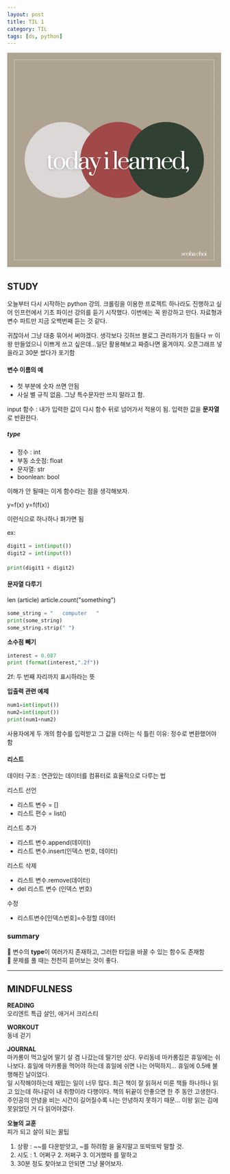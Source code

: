 ```yaml
---
layout: post
title: TIL 1
category: TIL
tags: [ds, python]
---
```



![hm](../images/til-image.png)

## STUDY

오늘부터 다시 시작하는 python 강의. 크롤링을 이용한 프로젝트 하나라도 진행하고 싶어 인프런에서 기초 파이선 강의를 듣기 시작했다. 이번에는 꼭 완강하고 만다. 자료형과 변수 파트만 지금 오백번째 듣는 것 같다.

귀찮아서 그냥 대충 묶어서 써야겠다. 생각보다 깃허브 블로그 관리하기가 힘들다 ㅠ 이왕 만들었으니 이쁘게 쓰고 싶은데...일단 활용해보고 짜증나면 옮겨야지. 오픈그래프 넣을라고 30분 썼다가 포기함

#### 변수 이름의 예

* 첫 부분에 숫자 쓰면 안됨
* 사실 별 규칙 없음. 그냥 특수문자만 쓰지 말라고 함.

input 함수 : 내가 입력한 값이 다시 함수 뒤로 넘어가서 적용이 됨. 입력한 값을 **문자열**로 반환한다.

##### type
* 정수 : int
* 부동 소숫점: float
* 문자열: str
* boonlean: bool

이해가 안 될때는 이게 함수라는 점을 생각해보자.
<p>
y=f(x)
y=f(f(x))
</p>
이런식으로 하나하나 펴가면 됨

ex:
```python
digit1 = int(input())
digit2 = int(input())

print(digit1 + digit2)
```

#### 문자열 다루기

len (article)
article.count("something")

```python   
some_string = "   computer   "  
print(some_string)
some_string.strip(" ")
```

**소수점 빼기**
```python  
interest = 0.087  
print (format(interest,".2f"))
```

2f: 두 번째 자리까지 표시하라는 뜻

**입출력 관련 예제**
```python  
num1=int(input())
num2=int(input())
print(num1+num2)
```
사용자에게 두 개의 함수를 입력받고 그 값을 더하는 식
틀린 이유: 정수로 변환했어야 함


#### 리스트
데이터 구조 : 연관있는 데이터를 컴퓨터로 효율적으로 다루는 법

리스트 선언
- 리스트 변수 = []
- 리스트 편수 = list()

리스트 추가
- 리스트 변수.append(데이터)
- 리스트 변수.insert(인덱스 번호, 데이터)

리스트 삭제
- 리스트 변수.remove(데이터)
- del 리스트 변수 (인덱스 번호)

수정
- 리스트변수[인덱스번호]=수정할 데이터

### summary
👻 변수의 **type**이 여러가지 존재하고, 그러한 타입을 바꿀 수 있는 함수도 존재함  
👻 문제를 풀 때는 천천히 뜯어보는 것이 좋다.

---

## MINDFULNESS

**READING**  
오리엔트 특급 살인, 애거서 크리스티

**WORKOUT**  
동네 걷기

**JOURNAL**  
마카롱이 먹고싶어 딸기 살 겸 나갔는데 딸기만 샀다. 우리동네 마카롱집은 휴일에는 쉬나보다. 휴일에 마카롱을 먹어야 하는데 휴일에 쉬면 나는 어떡하지... 휴일에 0.5배 불행해진 날이었다.   
일 시작해야하는데 재밌는 일이 너무 많다. 최근 책이 잘 읽혀서 미룬 책들 하나하나 읽고 있는데 하나같이 내 취향이라 다행이다. 책의 뒤끝이 안좋으면 한 주 동안 고생한다. 주인공의 안녕을 비는 시간이 길어질수록 나는 안녕하지 못하기 때문... 이왕 읽는 김에 못읽었던 거 다 읽어야겠다.

**오늘의 교훈**  
피가 되고 살이 되는 꿀팁
1. 상황 : ~~를 다운받앗고, ~를 하려함 을 울지말고 또박또박 말할 것.
2. 시도 : 1. 어쩌구 2. 저쩌구 3. 이거했따 를 말하고
3. 30분 정도 찾아보고 안되면 그냥 물어보자.
